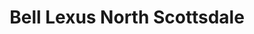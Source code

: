 ---
title: "Bell Lexus North Scottsdale"
url: /scottsdale/bell-lexus-north-scottsdale/
shop: Autohaus
---